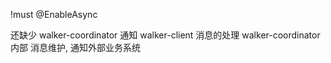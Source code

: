 !must 
@EnableAsync

还缺少 
walker-coordinator 通知 walker-client 消息的处理
walker-coordinator 内部 消息维护, 通知外部业务系统
